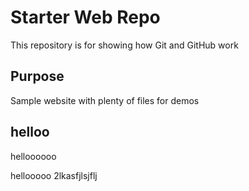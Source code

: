 # Starter Web Repo

This repository is for showing how Git and GitHub work

## Purpose

Sample website with plenty of files for demos

## helloo

helloooooo

hellooooo 2lkasfjlsjflj